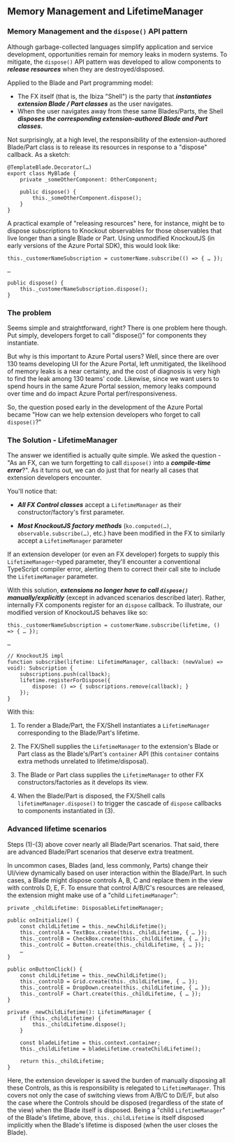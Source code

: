 <a name="memory-management-and-lifetimemanager"></a>
## Memory Management and LifetimeManager

<a name="memory-management-and-lifetimemanager-memory-management-and-the-dispose-api-pattern"></a>
### Memory Management and the <code>dispose()</code> API pattern

Although garbage-collected languages simplify application and service development, opportunities remain for memory leaks in modern systems.  To mitigate, the `dispose()` API pattern was developed to allow components to _**release resources**_ when they are destroyed/disposed.

Applied to the Blade and Part programming model:

- The FX itself (that is, the Ibiza "Shell") is the party that _**instantiates extension Blade / Part classes**_ as the user navigates.
- When the user navigates away from these same Blades/Parts, the Shell _**disposes the corresponding extension-authored Blade and Part classes.**_

Not surprisingly, at a high level, the responsibility of the extension-authored Blade/Part class is to release its resources in response to a "dispose" callback.  As a sketch:

```
@TemplateBlade.Decorator(…)
export class MyBlade {
    private _someOtherComponent: OtherComponent;

    public dispose() {
        this._someOtherComponent.dispose();
    }
}
```

A practical example of "releasing resources" here, for instance, might be to dispose subscriptions to Knockout observables for those observables that live longer than a single Blade or Part. Using unmodified KnockoutJS (in early versions of the Azure Portal SDK), this would look like:

```
this._customerNameSubscription = customerName.subscribe(() => { … });
	
…
	
public dispose() {
	this._customerNameSubscription.dispose();
}
```

<a name="memory-management-and-lifetimemanager-the-problem"></a>
### The problem

Seems simple and straightforward, right?
There is one problem here though. Put simply, developers forget to call "dispose()" for components they instantiate.

But why is this important to Azure Portal users?
Well, since there are over 130 teams developing UI for the Azure Portal, left unmitigated, the likelihood of memory leaks is a near certainty, and the cost of diagnosis is very high to find the leak among 130 teams' code. Likewise, since we want users to spend hours in the same Azure Portal session, memory leaks compound over time and do impact Azure Portal perf/responsiveness.

So, the question posed early in the development of the Azure Portal became "How can we help extension developers who forget to call `dispose()`?"

<a name="memory-management-and-lifetimemanager-the-solution-lifetimemanager"></a>
### The Solution - LifetimeManager

The answer we identified is actually quite simple.
We asked the question - "As an FX, can we turn forgetting to call `dispose()` into a _**compile-time error**_?".  As it turns out, we can do just that for nearly all cases that extension developers encounter.

You'll notice that:

- _**All FX Control classes**_ accept a `LifetimeManager` as their constructor/factory's first parameter.

- _**Most KnockoutJS factory methods**_ (`ko.computed(…)`, `observable.subscribe(…)`, etc.) have been modified in the FX to similarly accept a `LifetimeManager` parameter

If an extension developer (or even an FX developer) forgets to supply this `LifetimeManager`-typed parameter, they'll encounter a conventional TypeScript compiler error, alerting them to correct their call site to include the `LifetimeManager` parameter.

With this solution, _**extensions no longer have to call `dispose()` manually/explicitly**_ (except in advanced scenarios described later).  Rather, internally FX components register for an `dispose` callback.  To illustrate, our modified version of KnockoutJS behaves like so:

```
this._customerNameSubscription = customerName.subscribe(lifetime, () => { … });
	
…
	
// KnockoutJS impl
function subscribe(lifetime: LifetimeManager, callback: (newValue) => void): Subscription {
    subscriptions.push(callback);
    lifetime.registerForDispose({
        dispose: () => { subscriptions.remove(callback); }
    });
}
```

With this:

1. To render a Blade/Part, the FX/Shell instantiates a `LifetimeManager` corresponding to the Blade/Part's lifetime.

1. The FX/Shell supplies the `LifetimeManager` to the extension's Blade or Part class as the Blade's/Part's `container` API (this `container` contains extra methods unrelated to lifetime/disposal).

1. The Blade or Part class supplies the `LifetimeManager` to other FX constructors/factories as it develops its view.

1. When the Blade/Part is disposed, the FX/Shell calls `lifetimeManager.dispose()` to trigger the cascade of `dispose` callbacks to components instantiated in (3).

<a name="memory-management-and-lifetimemanager-advanced-lifetime-scenarios"></a>
### Advanced lifetime scenarios

Steps (1)-(3) above cover nearly all Blade/Part scenarios.  That said, there are advanced Blade/Part scenarios that deserve extra treatment.

In uncommon cases, Blades (and, less commonly, Parts) change their UI/view dynamically based on user interaction within the Blade/Part.  In such cases, a Blade might dispose controls A, B, C and replace them in the view with controls D, E, F.  To ensure that control A/B/C's resources are released, the extension might make use of a "child `LifetimeManager`":

```
private _childLifetime: DisposableLifetimeManager;

public onInitialize() {
    const childLifetime = this._newChildLifetime();
    this._controlA = TextBox.create(this._childLifetime, { … });
    this._controlB = CheckBox.create(this._childLifetime, { … });
    this._controlC = Button.create(this._childLifetime, { … });
    …
}

public onButtonClick() {
    const childLifetime = this._newChildLifetime();
    this._controlD = Grid.create(this._childLifetime, { … });
    this._controlE = DropDown.create(this._childLifetime, { … });
    this._controlF = Chart.create(this._childLifetime, { … });
}

private _newChildLifetime(): LifetimeManager {
    if (this._childLifetime) {
        this._childLifetime.dispose();
    }

    const bladeLifetime = this.context.container;
    this._childLifetime = bladeLifetime.createChildLifetime();

    return this._childLifetime;
}
```

Here, the extension developer is saved the burden of manually disposing all these Controls, as this is responsibility is relegated to `LifetimeManager`.  This covers not only the case of switching views from A/B/C to D/E/F, but also the case where the Controls should be disposed (regardless of the state of the view) when the Blade itself is disposed.  Being a "child `LifetimeManager`" of the Blade's lifetime, above, `this._childLifetime` is itself disposed implicitly when the Blade's lifetime is disposed (when the user closes the Blade).